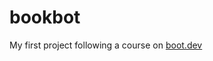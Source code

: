 # bookbot
My first project following a course on [boot.dev](https://www.boot.dev/courses/build-bookbot)
